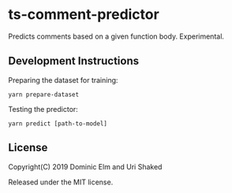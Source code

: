 # ts-comment-predictor

Predicts comments based on a given function body. Experimental.

## Development Instructions

Preparing the dataset for training:

```
yarn prepare-dataset
````

Testing the predictor:

```
yarn predict [path-to-model]
```

## License

Copyright(C) 2019 Dominic Elm and Uri Shaked

Released under the MIT license.
